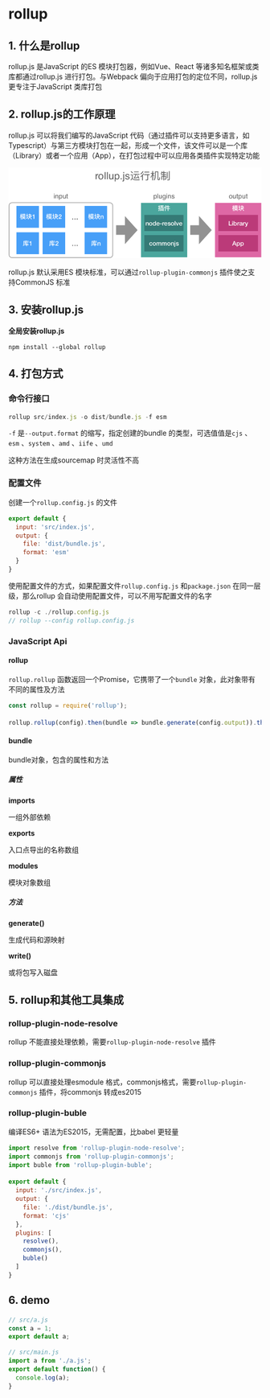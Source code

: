 # rollup

## 1. 什么是rollup

rollup.js 是JavaScript 的ES 模块打包器，例如Vue、React 等诸多知名框架或类库都通过rollup.js 进行打包。与Webpack 偏向于应用打包的定位不同，rollup.js 更专注于JavaScript 类库打包

## 2. rollup.js的工作原理

rollup.js 可以将我们编写的JavaScript 代码（通过插件可以支持更多语言，如Typescript）与第三方模块打包在一起，形成一个文件，该文件可以是一个库（Library）或者一个应用（App），在打包过程中可以应用各类插件实现特定功能

![rollup](img\rollup.jpg)

rollup.js 默认采用ES 模块标准，可以通过`rollup-plugin-commonjs` 插件使之支持CommonJS 标准

## 3. 安装rollup.js

**全局安装rollup.js**

``` shell
npm install --global rollup
```

## 4. 打包方式

### 命令行接口

``` js
rollup src/index.js -o dist/bundle.js -f esm
```

`-f` 是`--output.format` 的缩写，指定创建的bundle 的类型，可选值值是`cjs` 、`esm` 、`system` 、`amd` 、`iife` 、`umd`

这种方法在生成sourcemap 时灵活性不高

### 配置文件

创建一个`rollup.config.js` 的文件

``` js
export default {
  input: 'src/index.js',
  output: {
    file: 'dist/bundle.js',
    format: 'esm'
  }
}
```

使用配置文件的方式，如果配置文件`rollup.config.js` 和`package.json` 在同一层级，那么rollup 会自动使用配置文件，可以不用写配置文件的名字

```  js
rollup -c ./rollup.config.js
// rollup --config rollup.config.js
```

### JavaScript Api

#### rollup

`rollup.rollup` 函数返回一个Promise，它携带了一个`bundle` 对象，此对象带有不同的属性及方法

``` js
const rollup = require('rollup');

rollup.rollup(config).then(bundle => bundle.generate(config.output)).then(({code}) => {})
```

#### bundle

bundle对象，包含的属性和方法

##### 属性

**imports**

一组外部依赖

**exports**

入口点导出的名称数组

**modules**

模块对象数组

##### 方法

**generate()**

生成代码和源映射

**write()**

或将包写入磁盘

## 5. rollup和其他工具集成

### rollup-plugin-node-resolve

rollup 不能直接处理依赖，需要`rollup-plugin-node-resolve` 插件

### rollup-plugin-commonjs

rollup 可以直接处理esmodule 格式，commonjs格式，需要`rollup-plugin-commonjs` 插件，将commonjs 转成es2015

### rollup-plugin-buble

编译ES6+ 语法为ES2015，无需配置，比babel 更轻量

``` js
import resolve from 'rollup-plugin-node-resolve';
import commonjs from 'rollup-plugin-commonjs';
import buble from 'rollup-plugin-buble';

export default {
  input: './src/index.js',
  output: {
    file: './dist/bundle.js',
    format: 'cjs'
  },
  plugins: [
    resolve(),
    commonjs(),
    buble()
  ]
}
```

##  6. demo

``` js
// src/a.js
const a = 1;
export default a;
```

``` js
// src/main.js
import a from './a.js';
export default function() {
  console.log(a);
}
```
